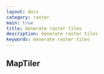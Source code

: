 ```yaml
---
layout: docs
category: raster
main: true
title: Generate raster tiles
description: Generate raster tiles
keywords: Generate raster tiles
---
```


## MapTiler
